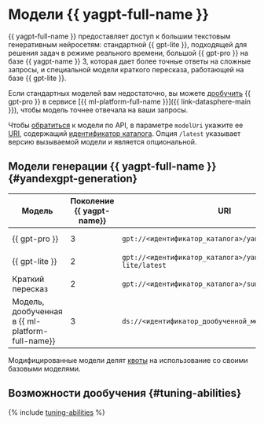 # Модели {{ yagpt-full-name }}

{{ yagpt-full-name }} предоставляет доступ к большим текстовым генеративным нейросетям: стандартной {{ gpt-lite }}, подходящей для решения задач в режиме реального времени, большой {{ gpt-pro }} на базе {{ yagpt-name }} 3, которая дает более точные ответы на сложные запросы, и специальной модели краткого пересказа, работающей на базе {{ gpt-lite }}.

Если стандартных моделей вам недостаточно, вы можете [дообучить](../../tutorials/yagpt-tuning) {{ gpt-pro }} в сервисе [{{ ml-platform-full-name }}]({{ link-datasphere-main }}), чтобы модель точнее отвечала на ваши запросы.

Чтобы [обратиться](../../operations/yandexgpt/create-prompt.md) к модели по API, в параметре `modelUri` укажите ее [URI](https://ru.wikipedia.org/wiki/URI), содержащий [идентификатор каталога](../../../resource-manager/operations/folder/get-id.md). Опция `/latest` указывает версию вызываемой модели и является опциональной.

## Модели генерации {{ yagpt-full-name }} {#yandexgpt-generation}

| Модель | Поколение {{ yagpt-name}} | URI | Режим работы |
|---|---|---|---|
| {{ gpt-pro }} | 3 | `gpt://<идентификатор_каталога>/yandexgpt/latest` | [Асинхронный, синхронный](../index.md#working-mode)|
| {{ gpt-lite }} | 2 | `gpt://<идентификатор_каталога>/yandexgpt-lite/latest` | Асинхронный, синхронный |
| Краткий пересказ | 2 | `gpt://<идентификатор_каталога>/summarization/latest` | Асинхронный, синхронный |
| Модель, дообученная в {{ ml-platform-full-name}} | 3 | `ds://<идентификатор_дообученной_модели>` | Синхронный |

Модифицированные модели делят [квоты](../limits.md#quotas) на использование со своими базовыми моделями.

## Возможности дообучения {#tuning-abilities}

{% include [tuning-abilities](../../../_includes/foundation-models/yandexgpt/tuning-abilities.md) %}
